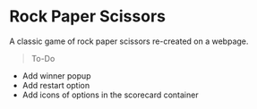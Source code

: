 # Rock Paper Scissors
A classic game of rock paper scissors re-created on a webpage.

> To-Do
- Add winner popup
- Add restart option
- Add icons of options in the scorecard container